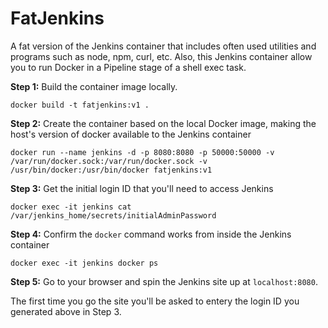 # FatJenkins

A fat version of the Jenkins container that includes often used utilities and programs such as node, npm, curl, etc.
Also, this Jenkins container allow you to run Docker in a Pipeline stage of a shell exec task.

**Step 1:** Build the container image locally.

`docker build -t fatjenkins:v1 .`

**Step 2:** Create the container based on the local Docker image, making the host's version of docker available to the Jenkins container

`docker run --name jenkins -d -p 8080:8080 -p 50000:50000 -v /var/run/docker.sock:/var/run/docker.sock -v /usr/bin/docker:/usr/bin/docker fatjenkins:v1`

**Step 3:** Get the initial login ID that you'll need to access Jenkins

`docker exec -it jenkins cat /var/jenkins_home/secrets/initialAdminPassword`

**Step 4:** Confirm the `docker` command works from inside the Jenkins container

`docker exec -it jenkins docker ps`

**Step 5:** Go to your browser and spin the Jenkins site up at `localhost:8080`.

The first time you go the site you'll be asked to entery the login ID you generated above in Step 3.
